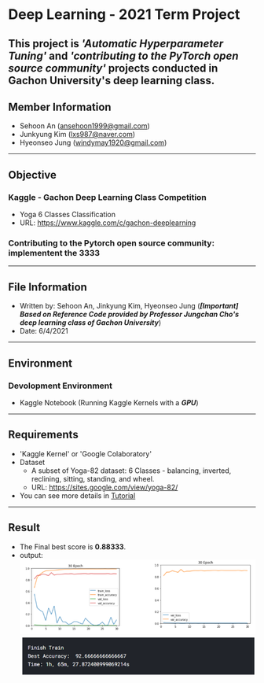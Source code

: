 # Deep Learning - 2021 Term Project  
This project is *'Automatic Hyperparameter Tuning'* and *'contributing to the PyTorch open source community'* projects conducted in Gachon University's deep learning class.  
---
## Member Information
- Sehoon An (ansehoon1999@gmail.com)
- Junkyung Kim (lxs987@naver.com)
- Hyeonseo Jung (windymay1920@gmail.com)
---
## Objective  
### Kaggle - Gachon Deep Learning Class Competition
- Yoga 6 Classes Classification
- URL: https://www.kaggle.com/c/gachon-deeplearning
### Contributing to the Pytorch open source community: implementent the 3333
---
## File Information
- Written by: Sehoon An, Jinkyung Kim, Hyeonseo Jung (***[Important] Based on Reference Code provided by Professor Jungchan Cho's deep learning class of Gachon University***)
- Date: 6/4/2021
---
## Environment  
### Devolopment Environment  
- Kaggle Notebook (Running Kaggle Kernels with a ***GPU***)
---
## Requirements
- 'Kaggle Kernel' or 'Google Colaboratory'
- Dataset
   - A subset of Yoga-82 dataset: 6 Classes - balancing, inverted, reclining, sitting, standing, and wheel.
   - URL: https://sites.google.com/view/yoga-82/
- You can see more details in [Tutorial](https://github.com/HyeonseoJUNG/deep-learning-2021-term-project/wiki)
---
## Result
- The Final best score is **0.88333**.
- output:    
![](https://github.com/HyeonseoJUNG/deep-learning-2021-term-project/blob/main/Image/picture%20(6).png)  
![](https://github.com/HyeonseoJUNG/deep-learning-2021-term-project/blob/main/Image/picture%20(7).png) 
